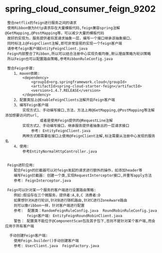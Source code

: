 # spring_cloud_consumer_feign_9202
    
     整合netflix的feign进行服务之间的请求
     使用Ribbon做为http请求存在大量模板代码,feign兼容spring注解@GetMapping,@PostMapping等，可以减少大量的模板代码
     故好的实现为，服务提供者将其请求抽象一层，编写一个接口继承该抽象接口，
     同时标注上@FeignClient注解,即可非常容易的实现一个feign客户端
     请参考feign客户端EntityFeignClient.java
     Feign内部整合了Ribbon,所以可以结合注册中心实现负载均衡,默认理由策略为轮训策略
     所以Feign也可以配置路由策略,参考RibbonRuleConfig.java
     
     整合Feign步骤:
        1、maven依赖:
            <dependency>
                <groupId>org.springframework.cloud</groupId>
                <artifactId>spring-cloud-starter-feign</artifactId>
                <version>1.4.7.RELEASE</version>
            </dependency>
        2、配置类加上@EnableFeignClients注解开启Feign客户端
        3、编写Feign客户端
            实现方式1、手动编写接口,方法，方法上用@GetMapping,@PostMapping等注解添加想要访问的url,
                    或者是使用Feign提供的@RequestLine注解
            实现方式2、手动编写接口，继承服务提供者抽象出的一层请求接口
                参考: EntityFeignClient.java
            两种方式都需要在接口上使用@FeignClient注解,标注需要从注册中心发现的服务名
        4、使用:
            参考EntityNormalHttpController.java
     
     
     Feign进阶应用:
        配合Feign的拦截器可以对feign发起的请求进行额外的操作，如添加header等
        编写Feign拦截器: 创建一个类,实现RequestInterceptor接口,并重写apply方法
        参考: FeignInterceptor.java
     
     Feign可以针对某一个服务的客户端进行设置路由策略:
        例如:假设存在三个微服务，提供者:A,B,C 消费者:D
        如果想针对A进行轮训,针对B进行随机路由,针对C进行ZoneAware路由
        则可以像ribbon一样，针对客户端进行配置
        参考:  配置类：RandomFeignRuleConfig.java  RoundRobinRuleConfig.java
              feign客户端: EntityFeignRoundRobinClient.java
        警告： 配置类不能位于@ComponentScan包及其子包下,否则不是针对某个客户端,而会应用于所有客户端
        
      手动创建Feign客户端:
        使用Feign.builder()手动创建客户端
        参考: UserClient.java  FeignFactory.java
     